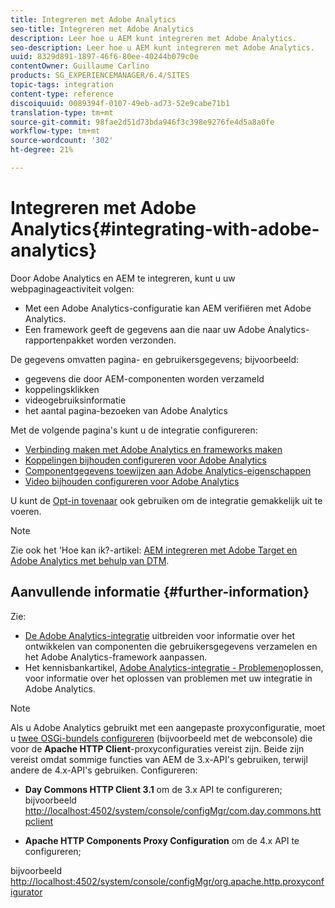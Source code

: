 ```yaml
---
title: Integreren met Adobe Analytics
seo-title: Integreren met Adobe Analytics
description: Leer hoe u AEM kunt integreren met Adobe Analytics.
seo-description: Leer hoe u AEM kunt integreren met Adobe Analytics.
uuid: 8329d891-1897-46f6-80ee-40244b079c0e
contentOwner: Guillaume Carlino
products: SG_EXPERIENCEMANAGER/6.4/SITES
topic-tags: integration
content-type: reference
discoiquuid: 0089394f-0107-49eb-ad73-52e9cabe71b1
translation-type: tm+mt
source-git-commit: 98fae2d51d73bda946f3c398e9276fe4d5a8a0fe
workflow-type: tm+mt
source-wordcount: '302'
ht-degree: 21%

---
```



# Integreren met Adobe Analytics{#integrating-with-adobe-analytics}

Door Adobe Analytics en AEM te integreren, kunt u uw webpaginageactiviteit volgen:

* Met een Adobe Analytics-configuratie kan AEM verifiëren met Adobe Analytics.
* Een framework geeft de gegevens aan die naar uw Adobe Analytics-rapportenpakket worden verzonden.

De gegevens omvatten pagina- en gebruikersgegevens; bijvoorbeeld:

* gegevens die door AEM-componenten worden verzameld
* koppelingsklikken
* videogebruiksinformatie
* het aantal pagina-bezoeken van Adobe Analytics

Met de volgende pagina&#39;s kunt u de integratie configureren:

* [Verbinding maken met Adobe Analytics en frameworks maken](/help/sites-administering/adobeanalytics-connect.md)
* [Koppelingen bijhouden configureren voor Adobe Analytics](/help/sites-administering/adobeanalytics-link.md)
* [Componentgegevens toewijzen aan Adobe Analytics-eigenschappen](/help/sites-administering/adobeanalytics-mapping.md)
* [Video bijhouden configureren voor Adobe Analytics](/help/sites-administering/adobeanalytics-video.md)

U kunt de [Opt-in tovenaar](/help/sites-administering/opt-in.md) ook gebruiken om de integratie gemakkelijk uit te voeren.

>[!NOTE]
>
>Zie ook het &#39;Hoe kan ik?-artikel: [AEM integreren met Adobe Target en Adobe Analytics met behulp van DTM](https://helpx.adobe.com/experience-manager/using/integrate-digital-marketing-solutions.html).

## Aanvullende informatie {#further-information}

Zie:

* [De Adobe Analytics-integratie](/help/sites-developing/extending-analytics.md) uitbreiden voor informatie over het ontwikkelen van componenten die gebruikersgegevens verzamelen en het Adobe Analytics-framework aanpassen.
* Het kennisbankartikel, [Adobe Analytics-integratie - Problemen](https://helpx.adobe.com/experience-manager/kb/sitecatalystintegrationtroubleshooting.html)oplossen, voor informatie over het oplossen van problemen met uw integratie in Adobe Analytics.

>[!NOTE]
>
>Als u Adobe Analytics gebruikt met een aangepaste proxyconfiguratie, moet u [twee OSGi-bundels configureren](/help/sites-deploying/configuring-osgi.md) (bijvoorbeeld met de webconsole) die voor de **Apache HTTP Client**-proxyconfiguraties vereist zijn. Beide zijn vereist omdat sommige functies van AEM de 3.x-API&#39;s gebruiken, terwijl andere de 4.x-API&#39;s gebruiken. Configureren:
>
>* **Day Commons HTTP Client 3.1** om de 3.x API te configureren;\
   >  bijvoorbeeld [http://localhost:4502/system/console/configMgr/com.day.commons.httpclient](http://localhost:4502/system/console/configMgr/com.day.commons.httpclient)
   >
   >
* **Apache HTTP Components Proxy Configuration** om de 4.x API te configureren;
>
>  
bijvoorbeeld [http://localhost:4502/system/console/configMgr/org.apache.http.proxyconfigurator](http://localhost:4502/system/console/configMgr/org.apache.http.proxyconfigurator)

